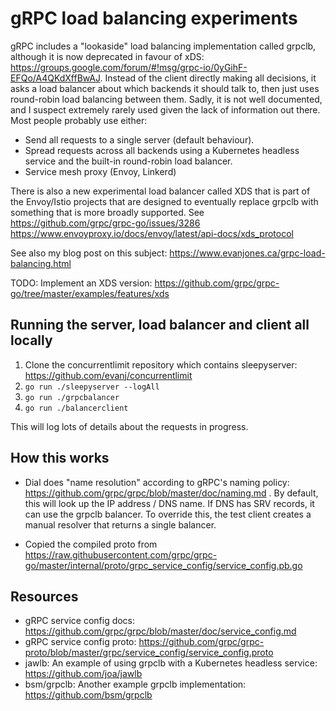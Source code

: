 # gRPC load balancing experiments

gRPC includes a "lookaside" load balancing implementation called grpclb, although it is now deprecated in favour of xDS: https://groups.google.com/forum/#!msg/grpc-io/0yGihF-EFQo/A4QKdXffBwAJ. Instead of the client directly making all decisions, it asks a load balancer about which backends it should talk to, then just uses round-robin load balancing between them. Sadly, it is not well documented, and I suspect extremely rarely used given the lack of information out there. Most people probably use either:

* Send all requests to a single server (default behaviour).
* Spread requests across all backends using a Kubernetes headless service and the built-in round-robin load balancer.
* Service mesh proxy (Envoy, Linkerd)

There is also a new experimental load balancer called XDS that is part of the Envoy/Istio projects that are designed to eventually replace grpclb with something that is more broadly supported. See https://github.com/grpc/grpc-go/issues/3286 https://www.envoyproxy.io/docs/envoy/latest/api-docs/xds_protocol

See also my blog post on this subject: https://www.evanjones.ca/grpc-load-balancing.html

TODO: Implement an XDS version: https://github.com/grpc/grpc-go/tree/master/examples/features/xds


## Running the server, load balancer and client all locally

1. Clone the concurrentlimit repository which contains sleepyserver: https://github.com/evanj/concurrentlimit
2. `go run ./sleepyserver --logAll`
3. `go run ./grpcbalancer`
4. `go run ./balancerclient`

This will log lots of details about the requests in progress.



## How this works

* Dial does "name resolution" according to gRPC's naming policy: https://github.com/grpc/grpc/blob/master/doc/naming.md . By default, this will look up the IP address / DNS name. If DNS has SRV records, it can use the grpclb balancer. To override this, the test client creates a manual resolver that returns a single balancer.

* Copied the compiled proto from https://raw.githubusercontent.com/grpc/grpc-go/master/internal/proto/grpc_service_config/service_config.pb.go


## Resources

* gRPC service config docs: https://github.com/grpc/grpc/blob/master/doc/service_config.md
* gRPC service config proto: https://github.com/grpc/grpc-proto/blob/master/grpc/service_config/service_config.proto
* jawlb: An example of using grpclb with a Kubernetes headless service: https://github.com/joa/jawlb
* bsm/grpclb: Another example grpclb implementation: https://github.com/bsm/grpclb
